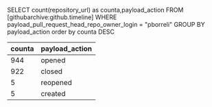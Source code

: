 SELECT count(repository_url) as counta,payload_action
FROM [githubarchive:github.timeline]
WHERE payload_pull_request_head_repo_owner_login = "pborreli"
GROUP BY payload_action
order by counta DESC


counta |	payload_action
------ | ------
944	| opened
922	| closed
5 |	reopened
5 |	created
